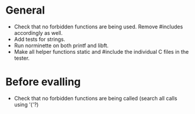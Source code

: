 # General
* Check that no forbidden functions are being used. Remove #includes accordingly as well.
* Add tests for strings.
* Run norminette on both printf and libft.
* Make all helper functions static and #include the individual C files in the tester.

# Before evalling
* Check that no forbidden functions are being called (search all calls using '('?)
